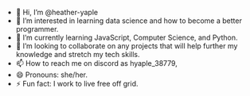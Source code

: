 - 👋 Hi, I’m @heather-yaple
- 👀 I’m interested in learning data science and how to become a better programmer.
- 🌱 I’m currently learning JavaScript, Computer Science, and Python.
- 💞️ I’m looking to collaborate on any projects that will help further my knowledge and stretch my tech skills.
- 📫 How to reach me on discord as hyaple_38779,
- 😄 Pronouns: she/her.
- ⚡ Fun fact: I work to live free off grid.

<!---
heather-yaple/heather-yaple is a ✨ special ✨ repository because its `README.md` (this file) appears on your GitHub profile.
You can click the Preview link to take a look at your changes.
--->
